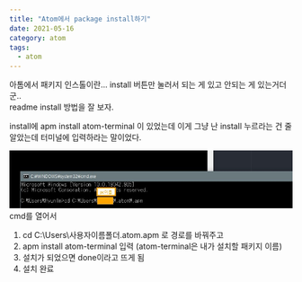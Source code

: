 ```yaml
---
title: "Atom에서 package install하기"
date: 2021-05-16
category: atom
tags:
  - atom
---
```



아톰에서 패키지 인스톨이란... install 버튼만 눌러서 되는 게 있고 안되는 게 있는거더군..  
readme install 방법을 잘 보자.

install에 apm install atom-terminal 이 있었는데 이게 그냥 난 install 누르라는 건 줄 알았는데
터미널에 입력하라는 말이었다.


<a href="/assets/post_img/21-05-16-1.jpg"><img src="/assets/post_img/21-05-16-1.jpg"></a>  
cmd를 열어서
1. cd C:\Users\사용자이름폴더\.atom\.apm 로 경로를 바꿔주고   
2. apm install atom-terminal 입력 (atom-terminal은 내가 설치할 패키지 이름)
3. 설치가 되었으면 done이라고 뜨게 됨
4. 설치 완료
